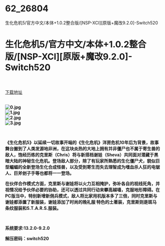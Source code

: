 # 62_26804
生化危机5/官方中文/本体+1.0.2整合版/[NSP-XCI][原版+魔改9.2.0]-Switch520
# 生化危机5/官方中文/本体+1.0.2整合版/[NSP-XCI][原版+魔改9.2.0]-Switch520
 <br/></br>
[下载地址](https://www.switch520.cc/article/26804 "下载地址")
<br/></br>

<p><strong><img title="0.jpg" src="https://www.switch520.cc/muke_img/2022_02_01_3b466fc0f1e3e.jpg" alt="0.jpg"></strong><br>
<strong><img title="1.jpg" src="https://www.switch520.cc/muke_img/2022_02_01_0e8c18308e483.jpg" alt="1.jpg"></strong><br>
<strong><img title="2.jpg" src="https://www.switch520.cc/muke_img/2022_02_01_7975d11958b95.jpg" alt="2.jpg"></strong><br>
<strong><img title="3.jpg" src="https://www.switch520.cc/muke_img/2022_02_01_f4e8668953491.jpg" alt="3.jpg">&nbsp;</strong></p>
<p>&nbsp;</p>
<p><strong>《生化危机5》以延续一切故事开端的《生化危机》洋房危机10年后为背景，故事舞台搬到了人类发源地非洲，在这块炎热的大地上拥有并非僵尸也不属于寄生兽的敌人，饱经历练的克里斯（Chris）将与新搭档谢娃（Sheva）共同面对潜藏于黑暗大陆的神秘生化危机。登场敌人部分，除了有玩家所熟悉的生化僵尸犬，貌似巨型蝙蝠的全新登场生化合成怪兽，以及受到寄生而失去理智成为嗜血杀人狂的电锯人、巨斧刽子手等也都将一一登场。</strong></p>
<p><strong>在伙伴合作模式方面，克里斯与谢娃将以火力互相掩护，弥补各自的视线死角，并视情况给予伙伴必要的协助，还可以透过共同行动来攀高越墙，克服地形障碍。在PC版当中，特别新增新佣兵模式，敌人将比家用机版本多了三倍，同时克里斯与谢娃都添置了新服装，谢娃添加了时尚的晚礼服 特色的土著装，克里斯则是斑马条纹服装和S.T.A.R.S.服装。</strong></p>
<p>&nbsp;</p>
<p><strong>系统要求:13.2.0-9.2.0</strong></p>
<p><strong>解压密码：switch520</strong></p>


